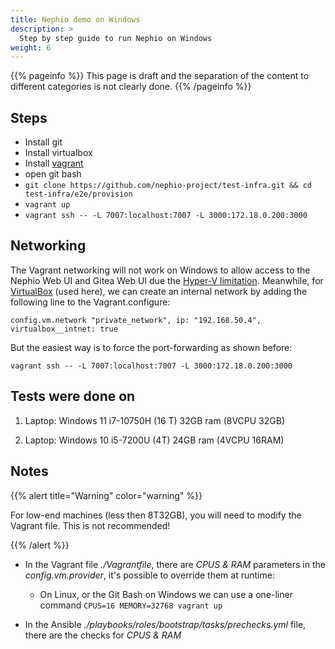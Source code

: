 ```yaml
---
title: Nephio demo on Windows
description: >
  Step by step guide to run Nephio on Windows
weight: 6
---
```


{{% pageinfo %}}
This page is draft and the separation of the content to different categories is not clearly done. 
{{% /pageinfo %}}


## Steps

- Install git
- Install virtualbox
- Install [vagrant](https://developer.hashicorp.com/vagrant/docs/installation)
- open git bash
- `git clone https://github.com/nephio-project/test-infra.git && cd test-infra/e2e/provision`
- `vagrant up`
- `vagrant ssh -- -L 7007:localhost:7007 -L 3000:172.18.0.200:3000`

## Networking

The Vagrant networking will not work on Windows to allow access to the Nephio
Web UI and Gitea Web UI due the [Hyper-V
limitation](https://developer.hashicorp.com/vagrant/docs/providers/hyperv/limitations#limited-networking).
Meanwhile, for
[VirtualBox](https://developer.hashicorp.com/vagrant/docs/providers/virtualbox/networking#virtualbox-nic-type)
(used here), we can create an internal network by adding the following line to
the Vagrant.configure:

`config.vm.network "private_network", ip: "192.168.50.4", virtualbox__intnet: true`

But the easiest way is to force the port-forwarding as shown before:

`vagrant ssh -- -L 7007:localhost:7007 -L 3000:172.18.0.200:3000`

## Tests were done on

1. Laptop: Windows 11 i7-10750H (16 T) 32GB ram (8VCPU 32GB)

2. Laptop: Windows 10 i5-7200U (4T) 24GB ram (4VCPU 16RAM)

## Notes

{{% alert title="Warning" color="warning" %}}

For low-end machines (less then 8T32GB), you will need to modify
the Vagrant file. This is not recommended!

{{% /alert %}}

- In the Vagrant file *./Vagrantfile*, there are *CPUS & RAM* parameters in
  the *config.vm.provider*, it's possible to override them at runtime:
  - On Linux, or the Git Bash on Windows we can use a one-liner command `CPUS=16
  MEMORY=32768 vagrant up`

- In the Ansible *./playbooks/roles/bootstrap/tasks/prechecks.yml* file, there
  are the checks for *CPUS & RAM*
